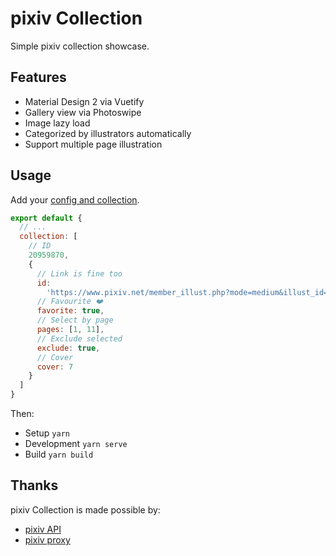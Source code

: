 # pixiv Collection

Simple pixiv collection showcase.

## Features

- Material Design 2 via Vuetify
- Gallery view via Photoswipe
- Image lazy load
- Categorized by illustrators automatically
- Support multiple page illustration

## Usage

Add your [config and collection](./config.js).

```js
export default {
  // ...
  collection: [
    // ID
    20959870,
    {
      // Link is fine too
      id:
        'https://www.pixiv.net/member_illust.php?mode=medium&illust_id=20959870',
      // Favourite ❤️
      favorite: true,
      // Select by page
      pages: [1, 11],
      // Exclude selected
      exclude: true,
      // Cover
      cover: 7
    }
  ]
}
```

Then:

- Setup `yarn`
- Development `yarn serve`
- Build `yarn build`

## Thanks

pixiv Collection is made possible by:

- [pixiv API](https://api.imjad.cn/pixiv_v2.md)
- [pixiv proxy](https://pixiv.cat/reverseproxy.html)
